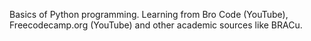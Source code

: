Basics of Python programming. Learning from Bro Code (YouTube), Freecodecamp.org (YouTube) and other academic sources like BRACu.
